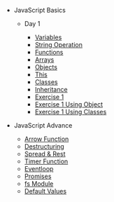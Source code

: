 - JavaScript Basics

  - Day 1

    - [Variables](Javascript_Basics/variables.md)
    - [String Operation](Javascript_Basics/stringOperation.md)
    - [Functions](Javascript_Basics/functions.md)
    - [Arrays](Javascript_Basics/arrays.md)
    - [Objects](Javascript_Basics/objects.md)
    - [This](Javascript_Basics/this.md)
    - [Classes](Javascript_Basics/classes.md)
    - [Inheritance](Javascript_Basics/inheritance.md)
    - [Exercise 1](Javascript_Basics/exercise-1.md)
    - [Exercise 1 Using Object](Javascript_Basics/exercise-1-using-object.md)
    - [Exercise 1 Using Classes](Javascript_Basics/exercise-1-using-classes.md)

- JavaScript Advance

  - [Arrow Function](Javascript_Advance/arrowFunction.md)
  - [Destructuring](Javascript_Advance/destructuring.md)
  - [Spread & Rest](Javascript_Advance/spread&rest.md)
  - [Timer Function](Javascript_Advance/timerFunction.md)
  - [Eventloop](Javascript_Advance/eventloop.md)
  - [Promises](Javascript_Advance/promises.md)
  - [fs Module](Javascript_Advance/fsModule.md)
  - [Default Values](Javascript_Advance/defaultValues.md)
